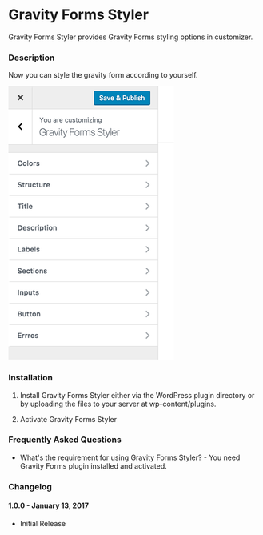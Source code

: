 # Gravity Forms Styler
Gravity Forms Styler provides Gravity Forms styling options in customizer.

### Description ###
Now you can style the gravity form according to yourself.

![gravityforms styler](https://raw.githubusercontent.com/jainnidhi/gravity-form-styler/master/screenshot.png)

### Installation ###

1. Install Gravity Forms Styler either via the WordPress plugin directory or by uploading the files to your server at wp-content/plugins.

2. Activate Gravity Forms Styler

### Frequently Asked Questions ###
*   What's the requirement for using Gravity Forms Styler? - You need Gravity Forms plugin installed and activated.

### Changelog ###

#### 1.0.0 - January 13, 2017 ####
*   Initial Release
